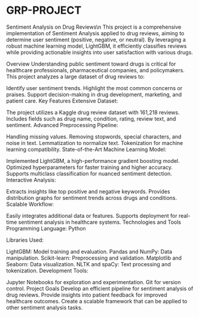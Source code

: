 # GRP-PROJECT

Sentiment Analysis on Drug Reviews\n
This project is a comprehensive implementation of Sentiment Analysis applied to drug reviews, aiming to determine user sentiment (positive, negative, or neutral). By leveraging a robust machine learning model, LightGBM, it efficiently classifies reviews while providing actionable insights into user satisfaction with various drugs.

Overview
Understanding public sentiment toward drugs is critical for healthcare professionals, pharmaceutical companies, and policymakers. This project analyzes a large dataset of drug reviews to:

Identify user sentiment trends.
Highlight the most common concerns or praises.
Support decision-making in drug development, marketing, and patient care.
Key Features
Extensive Dataset:

The project utilizes a Kaggle drug review dataset with 161,218 reviews.
Includes fields such as drug name, condition, rating, review text, and sentiment.
Advanced Preprocessing Pipeline:

Handling missing values.
Removing stopwords, special characters, and noise in text.
Lemmatization to normalize text.
Tokenization for machine learning compatibility.
State-of-the-Art Machine Learning Model:

Implemented LightGBM, a high-performance gradient boosting model.
Optimized hyperparameters for faster training and higher accuracy.
Supports multiclass classification for nuanced sentiment detection.
Interactive Analysis:

Extracts insights like top positive and negative keywords.
Provides distribution graphs for sentiment trends across drugs and conditions.
Scalable Workflow:

Easily integrates additional data or features.
Supports deployment for real-time sentiment analysis in healthcare systems.
Technologies and Tools
Programming Language: Python

Libraries Used:

LightGBM: Model training and evaluation.
Pandas and NumPy: Data manipulation.
Scikit-learn: Preprocessing and validation.
Matplotlib and Seaborn: Data visualization.
NLTK and spaCy: Text processing and tokenization.
Development Tools:

Jupyter Notebooks for exploration and experimentation.
Git for version control.
Project Goals
Develop an efficient pipeline for sentiment analysis of drug reviews.
Provide insights into patient feedback for improved healthcare outcomes.
Create a scalable framework that can be applied to other sentiment analysis tasks.
